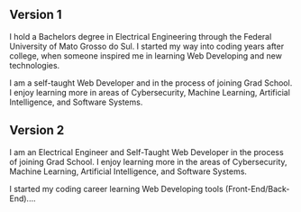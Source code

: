 ## Version 1
I hold a Bachelors degree in Electrical Engineering through the Federal University
of Mato Grosso do Sul. I started my way into coding years after college, when someone inspired
me in learning Web Developing and new technologies.

I am a self-taught Web Developer and in the process of joining Grad School. I enjoy
learning more in areas of Cybersecurity, Machine Learning, Artificial Intelligence, and Software
Systems.

## Version 2

I am an Electrical Engineer and Self-Taught Web Developer in the process of joining Grad School. I enjoy
learning more in the areas of Cybersecurity, Machine Learning, Artificial Intelligence, and Software
Systems.

I started my coding career learning Web Developing tools (Front-End/Back-End)....